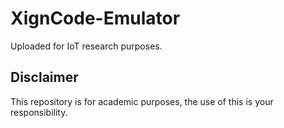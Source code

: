 # XignCode-Emulator
Uploaded for IoT research purposes.

## Disclaimer
This repository is for academic purposes, the use of this is your responsibility.
